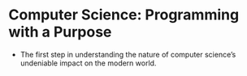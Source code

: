 # Computer Science: Programming with a Purpose
-  The first step in understanding the nature of computer science’s undeniable impact on the modern world.